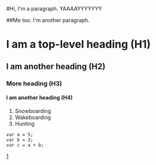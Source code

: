 


#Hi, I'm a paragraph. YAAAAYYYYYYY 

##Me too. I'm another paragraph.


# I am a top-level heading (H1)
## I am another heading (H2)
### More heading (H3)
#### I am another heading (H4)

1. Snowboarding
2. Wakeboarding
3. Hunting


```
var a = 5;
var b = 3;
var c = a + b;
```


[1](https://www.google.com)